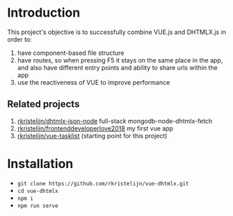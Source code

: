 # Introduction

This project's objective is to successfully combine VUE.js and DHTMLX.js in order to:
1. have component-based file structure
2. have routes, so when pressing F5 it stays on the same place in the app, and also have different entry points and ability to share urls within the app
3. use the reactiveness of VUE to improve performance

## Related projects

1. [rkristelijn/dhtmlx-json-node](https://github.com/rkristelijn/dhtmlx-json-node) full-stack mongodb-node-dhtmlx-fetch
2. [rkristelijn/frontenddeveloperlove2018](https://github.com/rkristelijn/frontenddeveloperlove2018) my first vue app
3. [rkristelijn/vue-tasklist](https://github.com/rkristelijn/vue-tasklist.git) (starting point for this project)

# Installation

- `git clone https://github.com/rkristelijn/vue-dhtmlx.git`
- `cd vue-dhtmlx`
- `npm i`
- `npm run serve`
